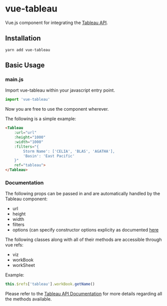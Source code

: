 # vue-tableau
Vue.js component for integrating the [Tableau API](https://onlinehelp.tableau.com/current/api/js_api/en-us/JavaScriptAPI/js_api_ref.htm).

## Installation
```
yarn add vue-tableau
```

## Basic Usage

### main.js
Import vue-tableau within your javascript entry point.
``` javascript
import 'vue-tableau'
```
Now you are free to use the component wherever.

The following is a simple example:
``` html
<Tableau 
    :url="url" 
    :height="1000" 
    :width="1000" 
    :filters="{
        Storm Name': ['CELIA', 'BLAS', 'AGATHA'],
        'Basin': 'East Pacific'
    }" 
    ref="tableau">
</Tableau>
```

### Documentation
The following props can be passed in and are automatically handled by the Tableau component:
- url
- height
- width
- filters
- options (can specify constructor options explicity as documented [here](https://onlinehelp.tableau.com/current/api/js_api/en-us/JavaScriptAPI/js_api_ref.htm#ref_head_9)

The following classes along with all of their methods are accessible through vue refs:

- viz
- workBook
- workSheet

Example:
``` javascript
this.$refs['tableau'].workBook.getName() 
```

Please refer to the [Tableau API Documentation](https://onlinehelp.tableau.com/current/api/js_api/en-us/JavaScriptAPI/js_api_ref.htm) for more details regarding all the methods available.


